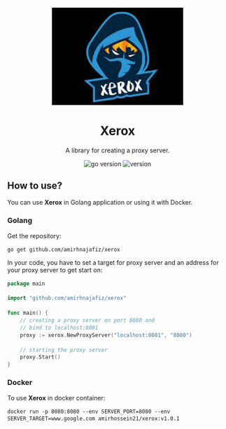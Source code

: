 <p align="center">
    <img src="assets/logo.jpeg" width="300" alt="logo" />
</p>

<h1 align="center">
    Xerox
</h1>

<p align="center">
    A library for creating a proxy server.
</p>

<p align="center">
    <img src="https://img.shields.io/badge/Go-1.17+-00ADD8?style=for-the-badge&logo=go" alt="go version" />
    <img src="https://img.shields.io/badge/Version-1.0.0-informational?style=for-the-badge&logo=none" alt="version" />
</p>

## How to use?
You can use **Xerox** in Golang application or using it with Docker.

### Golang 
Get the repository:
```shell
go get github.com/amirhnajafiz/xerox
```

In your code, you have to set a target for proxy server and an address
for your proxy server to get start on:
```go
package main

import "github.com/amirhnajafiz/xerox"

func main() {
	// creating a proxy server on port 8080 and
	// bind to localhost:8081
	proxy := xerox.NewProxyServer("localhost:8081", "8080")

	// starting the proxy server
	proxy.Start()
}
```

### Docker 
To use **Xerox** in docker container:
```shell
docker run -p 8080:8080 --env SERVER_PORT=8080 --env SERVER_TARGET=www.google.com amirhossein21/xerox:v1.0.1
```